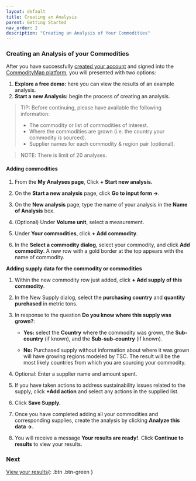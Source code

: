 ```yaml
---
layout: default
title: Creating an Analysis
parent: Getting Started
nav_order: 2
description: "Creating an Analysis of Your Commodities"
---
```


### Creating an Analysis of your Commodities

After you have successfully [created your account](https://portal.commoditymap.org/signup) and signed into the [CommodityMap platform](https://portal.commoditymap.org/my-analyses), you will presented with two options:   

1. **Explore a free demo:** here you can view the results of an example analysis.
2. **Start a new Analysis:** begin the process of creating an analysis.


> TIP: 
> Before continuing, please have available the following information:
>- The commodity or list of commodities of interest.
> - Where the commodities are grown (i.e. the country your commodity is sourced).
> - Supplier names for each commodity & region pair (optional).

> NOTE: 
> There is limit of 20 analyses. 

#### Adding commodities 


1. From the **My Analyses page**, Click **+ Start new analysis.**

2. On the **Start a new analysis** page, click **Go to input form ->**.

3. On the **New analysis** page, type the name of your analysis in the **Name of Analysis** box. 
4. (Optional) Under **Volume unit**, select a measurement.  

5. Under **Your commodities**, click  **+ Add commodity**. 



6. In the **Select a commodity dialog**, select your commodity, and click **Add commodity**. A new row with a gold border at the top appears with the name of commodity. 

**Adding supply data for the commodity or commodities** 

1. Within the new commodity row just added, click **+ Add supply of this commodity**. 
2. In the New Supply dialog, select the **purchasing country** and **quantity purchased** in metric tons. 

3. In response to the question **Do you know where this supply was grown?**: 

    * **Yes:** select the **Country** where the commodity was grown, the **Sub-country** (if known), and the **Sub-sub-country** (if known).


    * **No:** Purchased supply without information about where it was grown will have growing regions modeled by TSC. The result will be the most likely countries from which you are sourcing your commodity. 


4. Optional:  Enter a supplier name and amount spent. 

5. If you have taken actions to address sustainability issues related to the supply, click **+Add action** and select any actions in the supplied list. 

6. Click **Save Supply.** 

7. Once you have completed adding all your commodities and corresponding supplies, create the analysis by clicking **Analyze this data ->.**

8. You will receive a message **Your results are ready!**. Click **Continue to results** to view your results. 

 ### Next   
 [View your results](ViewingYourCommodityMapAnalysis.md){: .btn .btn-green }